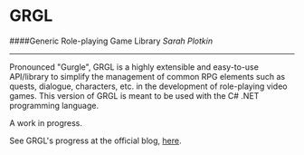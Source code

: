GRGL 
====
####Generic Role-playing Game Library
_Sarah Plotkin_
***


Pronounced "Gurgle", GRGL is a highly extensible and easy-to-use API/library to simplify the management of common RPG elements such as quests, dialogue, characters, etc. in the development of role-playing video games. This version of GRGL is meant to be used with the C# .NET programming language.

A work in progress.

See GRGL's progress at the official blog, [here](http://grgl.logdown.com/).
